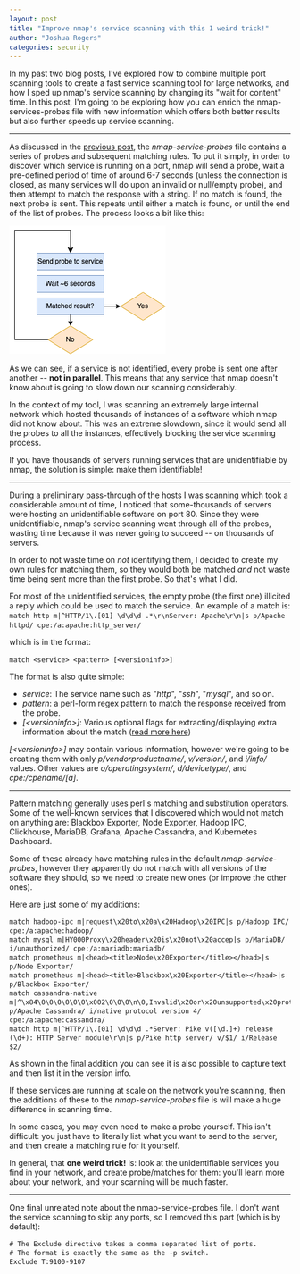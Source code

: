 ```yaml
---
layout: post
title: "Improve nmap's service scanning with this 1 weird trick!"
author: "Joshua Rogers"
categories: security
---
```


In my past two blog posts, I've explored how to combine multiple port scanning tools to create a fast service scanning tool for large networks, and how I sped up nmap's service scanning by changing its "wait for content" time. In this post, I'm going to be exploring how you can enrich the nmap-services-probes file with new information which offers both better results but also further speeds up service scanning.

---
As discussed in the [previous post](/nmap-speedup-service-scanning-16x), the _nmap-service-probes_ file contains a series of probes and subsequent matching rules. To put it simply, in order to discover which service is running on a port, nmap will send a probe, wait a pre-defined period of time of around 6-7 seconds (unless the connection is closed, as many services will do upon an invalid or null/empty probe), and then attempt to match the response with a string. If no match is found, the next probe is sent. This repeats until either a match is found, or until the end of the list of probes. The process looks a bit like this:

![nmap probing diagram](/files/nmap-probes.png)

As we can see, if a service is not identified, every probe is sent one after another -- **not in parallel**. This means that any service that nmap doesn't know about is going to slow down our scanning considerably.

In the context of my tool, I was scanning an extremely large internal network which hosted thousands of instances of a software which nmap did not know about. This was an extreme slowdown, since it would send all the probes to all the instances, effectively blocking the service scanning process.

If you have thousands of servers running services that are unidentifiable by nmap, the solution is simple: make them identifiable!

---

During a preliminary pass-through of the hosts I was scanning which took a considerable amount of time, I noticed that some-thousands of servers were hosting an unidentifiable software on port 80. Since they were unidentifiable, nmap's service scanning went through all of the probes, wasting time because it was never going to succeed -- on thousands of servers.

In order to not waste time on _not_ identifying them, I decided to create my own rules for matching them, so they would both be matched _and_ not waste time being sent more than the first probe. So that's what I did.

For most of the unidentified services, the empty probe (the first one) illicited a reply which could be used to match the service. An example of a match is:
`match http m|^HTTP/1\.[01] \d\d\d .*\r\nServer: Apache\r\n|s p/Apache httpd/ cpe:/a:apache:http_server/`

which is in the format:

`match <service> <pattern> [<versioninfo>]`

The format is also quite simple:
* _service_: The service name such as "_http_", "_ssh_", "_mysql_", and so on.
* _pattern_: a perl-form regex pattern to match the response received from the probe.
* _[\<versioninfo\>]_: Various optional flags for extracting/displaying extra information about the match ([read more here](https://nmap.org/book/vscan-fileformat.html))

_[\<versioninfo\>]_ may contain various information, however we're going to be creating them with only _p/vendorproductname/_, _v/version/_, and _i/info/_ values. Other values are _o/operatingsystem/_, _d/devicetype/_, and _cpe:/cpename/[a]_.

---

Pattern matching generally uses perl's matching and substitution operators. Some of the well-known services that I discovered which would not match on anything are: Blackbox Exporter, Node Exporter, Hadoop IPC, Clickhouse, MariaDB, Grafana, Apache Cassandra, and Kubernetes Dashboard.

Some of these already have matching rules in the default _nmap-service-probes_, however they apparently do not match with all versions of the software they should, so we need to create new ones (or improve the other ones).

Here are just some of my additions:
```
match hadoop-ipc m|request\x20to\x20a\x20Hadoop\x20IPC|s p/Hadoop IPC/ cpe:/a:apache:hadoop/
match mysql m|HY000Proxy\x20header\x20is\x20not\x20accep|s p/MariaDB/ i/unauthorized/ cpe:/a:mariadb:mariadb/
match prometheus m|<head><title>Node\x20Exporter</title></head>|s p/Node Exporter/
match prometheus m|<head><title>Blackbox\x20Exporter</title></head>|s p/Blackbox Exporter/
match cassandra-native m|^\x84\0\0\0\0\0\0\x002\0\0\0\n\0,Invalid\x20or\x20unsupported\x20protocol\x20version:| p/Apache Cassandra/ i/native protocol version 4/ cpe:/a:apache:cassandra/
match http m|^HTTP/1\.[01] \d\d\d .*Server: Pike v([\d.]+) release (\d+): HTTP Server module\r\n|s p/Pike http server/ v/$1/ i/Release $2/
```

As shown in the final addition you can see it is also possible to capture text and then list it in the version info.

If these services are running at scale on the network you're scanning, then the additions of these to the _nmap-service-probes_ file is will make a huge difference in scanning time.

In some cases, you may even need to make a probe yourself. This isn't difficult: you just have to literally list what you want to send to the server, and then create a matching rule for it yourself.

In general, that __one weird trick!__ is: look at the unidentifiable services you find in your network, and create probe/matches for them: you'll learn more about your network, and your scanning will be much faster.

---

One final unrelated note about the nmap-service-probes file. I don't want the service scanning to skip any ports, so I removed this part (which is by default):
```
# The Exclude directive takes a comma separated list of ports.
# The format is exactly the same as the -p switch.
Exclude T:9100-9107
```
